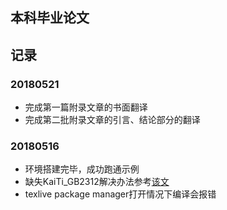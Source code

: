 ## 本科毕业论文


## 记录

### 20180521
 - 完成第一篇附录文章的书面翻译
 - 完成第二批附录文章的引言、结论部分的翻译

### 20180516

 - 环境搭建完毕，成功跑通示例
 - 缺失KaiTi_GB2312解决办法参考[该文](http://bbs.ctex.org/forum.php?mod=viewthread&tid=153327)
 - texlive package manager打开情况下编译会报错
